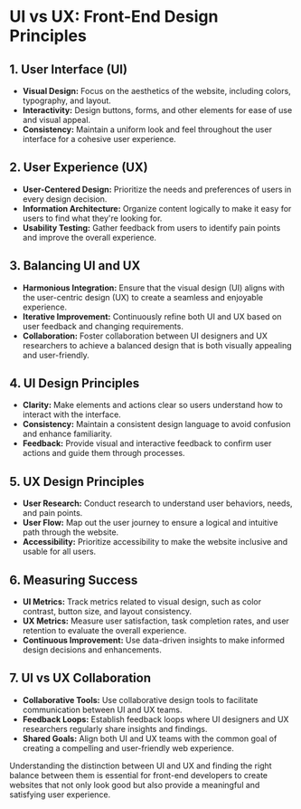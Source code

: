 # UI vs UX: Front-End Design Principles

## 1. **User Interface (UI)**

- **Visual Design:** Focus on the aesthetics of the website, including colors, typography, and layout.
- **Interactivity:** Design buttons, forms, and other elements for ease of use and visual appeal.
- **Consistency:** Maintain a uniform look and feel throughout the user interface for a cohesive user experience.

## 2. **User Experience (UX)**

- **User-Centered Design:** Prioritize the needs and preferences of users in every design decision.
- **Information Architecture:** Organize content logically to make it easy for users to find what they're looking for.
- **Usability Testing:** Gather feedback from users to identify pain points and improve the overall experience.

## 3. **Balancing UI and UX**

- **Harmonious Integration:** Ensure that the visual design (UI) aligns with the user-centric design (UX) to create a seamless and enjoyable experience.
- **Iterative Improvement:** Continuously refine both UI and UX based on user feedback and changing requirements.
- **Collaboration:** Foster collaboration between UI designers and UX researchers to achieve a balanced design that is both visually appealing and user-friendly.

## 4. **UI Design Principles**

- **Clarity:** Make elements and actions clear so users understand how to interact with the interface.
- **Consistency:** Maintain a consistent design language to avoid confusion and enhance familiarity.
- **Feedback:** Provide visual and interactive feedback to confirm user actions and guide them through processes.

## 5. **UX Design Principles**

- **User Research:** Conduct research to understand user behaviors, needs, and pain points.
- **User Flow:** Map out the user journey to ensure a logical and intuitive path through the website.
- **Accessibility:** Prioritize accessibility to make the website inclusive and usable for all users.

## 6. **Measuring Success**

- **UI Metrics:** Track metrics related to visual design, such as color contrast, button size, and layout consistency.
- **UX Metrics:** Measure user satisfaction, task completion rates, and user retention to evaluate the overall experience.
- **Continuous Improvement:** Use data-driven insights to make informed design decisions and enhancements.

## 7. **UI vs UX Collaboration**

- **Collaborative Tools:** Use collaborative design tools to facilitate communication between UI and UX teams.
- **Feedback Loops:** Establish feedback loops where UI designers and UX researchers regularly share insights and findings.
- **Shared Goals:** Align both UI and UX teams with the common goal of creating a compelling and user-friendly web experience.

Understanding the distinction between UI and UX and finding the right balance between them is essential for front-end developers to create websites that not only look good but also provide a meaningful and satisfying user experience.
